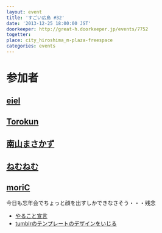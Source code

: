 ```yaml
---
layout: event
title: 'すごい広島 #32'
date: '2013-12-25 18:00:00 JST'
doorkeeper: http://great-h.doorkeeper.jp/events/7752
togetter: 
place: city_hiroshima_m-plaza-freespace
categories: events
---
```


# 参加者

## [eiel](https://github.com/eiel)


## [Torokun](https://github.com/Torokun)


## [南山まさかず](https://github.com/minamiyama1994)


## [ねむねむ](https://github.com/nemumu)


## [moriC](https://github.com/moriC)

今日も忘年会でちょっと顔を出すしかできなさそう・・・残念

* [やること宣言](https://github.com/great-h/great-h.github.io/issues/491)
* [tumblrのテンプレートのデザインをいじる](http://moric-life.tumblr.com/post/71078757834/tumblr)

